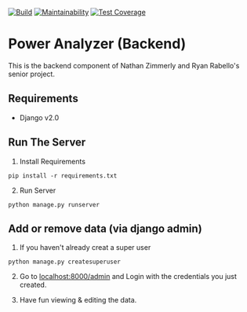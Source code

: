 [![Build](https://travis-ci.org/asteroidice/power-analyzer-backend.svg?branch=master)](https://travis-ci.org/asteroidice/power-analyzer-backend?branch=master)
[![Maintainability](https://api.codeclimate.com/v1/badges/caee846896d46a366709/maintainability)](https://codeclimate.com/github/asteroidice/power-analyzer-backend/maintainability)
[![Test Coverage](https://api.codeclimate.com/v1/badges/caee846896d46a366709/test_coverage)](https://codeclimate.com/github/asteroidice/power-analyzer-backend/test_coverage)

# Power Analyzer (Backend)
This is the backend component of Nathan Zimmerly and Ryan Rabello's senior
project.

## Requirements
- Django v2.0

## Run The Server

1. Install Requirements

  ```
  pip install -r requirements.txt
  ```
2. Run Server
  ```
  python manage.py runserver
  ```

## Add or remove data (via django admin)

  1. If you haven't already creat a super user
  ```
  python manage.py createsuperuser
  ```

  2. Go to [localhost:8000/admin](http://localhost:8000/admin) and Login with
  the credentials you just created.

  3. Have fun viewing & editing the data.
